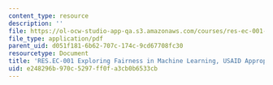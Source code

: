 ```yaml
---
content_type: resource
description: ''
file: https://ol-ocw-studio-app-qa.s3.amazonaws.com/courses/res-ec-001-exploring-fairness-in-machine-learning-for-international-development-spring-2020/e248296b970c5297ff0fa3cb0b6533cb_MITRES_EC001S19_video3.pdf
file_type: application/pdf
parent_uid: d051f181-6b62-707c-174c-9cd67708fc30
resourcetype: Document
title: 'RES.EC-001 Exploring Fairness in Machine Learning, USAID Appropriate Use Framework '
uid: e248296b-970c-5297-ff0f-a3cb0b6533cb
---
```


